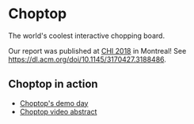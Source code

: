 # Choptop

The world's coolest interactive chopping board.

Our report was published at [CHI 2018](https://chi2018.acm.org/) in Montreal! See https://dl.acm.org/doi/10.1145/3170427.3188486.

## Choptop in action

* [Choptop's demo day](https://youtu.be/k5UfGufuJ44)
* [Choptop video abstract](https://youtu.be/MiarcRkNPjM)

